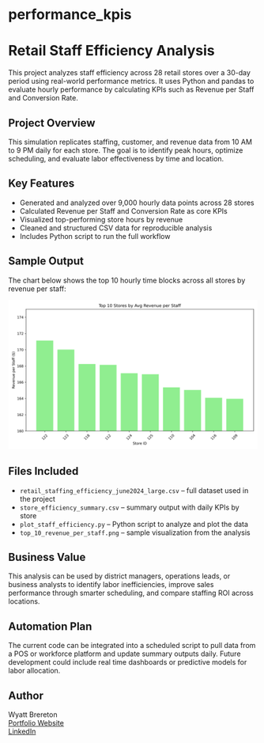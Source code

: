 # performance_kpis
# Retail Staff Efficiency Analysis

This project analyzes staff efficiency across 28 retail stores over a 30-day period using real-world performance metrics. It uses Python and pandas to evaluate hourly performance by calculating KPIs such as Revenue per Staff and Conversion Rate.

## Project Overview

This simulation replicates staffing, customer, and revenue data from 10 AM to 9 PM daily for each store. The goal is to identify peak hours, optimize scheduling, and evaluate labor effectiveness by time and location.

## Key Features

- Generated and analyzed over 9,000 hourly data points across 28 stores
- Calculated Revenue per Staff and Conversion Rate as core KPIs
- Visualized top-performing store hours by revenue
- Cleaned and structured CSV data for reproducible analysis
- Includes Python script to run the full workflow

## Sample Output

The chart below shows the top 10 hourly time blocks across all stores by revenue per staff:

![Top 10 Revenue per Staff](top_10_revenue_per_staff.png)

## Files Included

- `retail_staffing_efficiency_june2024_large.csv` – full dataset used in the project
- `store_efficiency_summary.csv` – summary output with daily KPIs by store
- `plot_staff_efficiency.py` – Python script to analyze and plot the data
- `top_10_revenue_per_staff.png` – sample visualization from the analysis

## Business Value

This analysis can be used by district managers, operations leads, or business analysts to identify labor inefficiencies, improve sales performance through smarter scheduling, and compare staffing ROI across locations.

## Automation Plan

The current code can be integrated into a scheduled script to pull data from a POS or workforce platform and update summary outputs daily. Future development could include real time dashboards or predictive models for labor allocation.

## Author

Wyatt Brereton  
[Portfolio Website](https://sites.google.com/u/0/d/18HYom_BAQB-ZSfd2Fe5JN4r762mXC1h3/p/1h2SnzTLgyf2ABZn_vliKrxlGYw9GqMnV/preview)  
[LinkedIn](https://www.linkedin.com/in/wyattbrereton)
